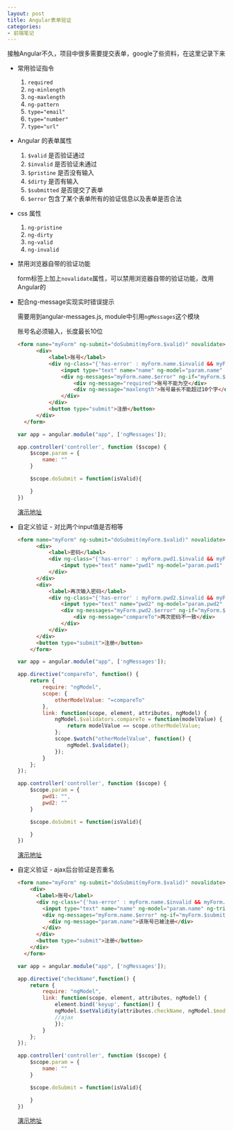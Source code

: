 ```yaml
---
layout: post
title: Angular表单验证
categories:
- 前端笔记
---
```


接触Angular不久，项目中很多需要提交表单，google了些资料，在这里记录下来
	
* 常用验证指令

	1. `required` 
	2. `ng-minlength`
	3. `ng-maxlength`
	4. `ng-pattern`
	5. `type="email"`
	6. `type="number"`
	7. `type="url"`
	
* Angular 的表单属性

	1. `$valid` 是否验证通过
	2. `$invalid` 是否验证未通过
	3. `$pristine`	是否没有输入
	4. `$dirty`	是否有输入
	5. `$submitted` 是否提交了表单
	6. `$error` 包含了某个表单所有的验证信息以及表单是否合法
	
* css 属性

	1. `ng-pristine`
	2. `ng-dirty`
	3. `ng-valid`
	4. `ng-invalid`

* 禁用浏览器自带的验证功能

	form标签上加上`novalidate`属性，可以禁用浏览器自带的验证功能，改用Angular的
	
* 配合ng-message实现实时错误提示

	需要用到angular-messages.js, module中引用`ngMessages`这个模块
	
	账号名必须输入，长度最长10位
	
	``` html
	<form name="myForm" ng-submit="doSubmit(myForm.$valid)" novalidate>
          <div>
              <label>账号</label>
              <div ng-class="{'has-error' : myForm.name.$invalid && myForm.name.$dirty ||myForm.$submitted}">
                  <input type="text" name="name" ng-model="param.name" ng-trim="true" ng-maxlength=10 required>  
                  <div ng-messages="myForm.name.$error" ng-if="myForm.$submitted || myForm.name.$dirty && myForm.name.$invalid">
                      <div ng-message="required">账号不能为空</div>
                      <div ng-message="maxlength">账号最长不能超过10个字</div> 
                  </div>
              </div> 
              <button type="submit">注册</button>
          </div>
      </form> 	
	``` 
	
	```js
	var app = angular.module("app", ['ngMessages']); 

	app.controller('controller', function ($scope) {  
  		$scope.param = { 
    		name: ""
  		}
  
  		$scope.doSubmit = function(isValid){
    
  		}
	})
	```  
	<a href="http://plnkr.co/edit/SYMpQP?p=info" target="_blank">演示地址</a> 	
* 自定义验证 - 对比两个input值是否相等 
	
	```html
	<form name="myForm" ng-submit="doSubmit(myForm.$valid)" novalidate>
          <div>
              <label>密码</label>
              <div ng-class="{'has-error' : myForm.pwd1.$invalid && myForm.pwd1.$dirty ||myForm.$submitted}">
                  <input type="text" name="pwd1" ng-model="param.pwd1" ng-trim="true" required> 
              </div>   
          </div>
          <div>
              <label>再次输入密码</label>
              <div ng-class="{'has-error' : myForm.pwd2.$invalid && myForm.pwd2.$dirty ||myForm.$submitted}">
                  <input type="text" name="pwd2" ng-model="param.pwd2" ng-trim="true" required compare-to="param.pwd1"> 
                  <div ng-messages="myForm.pwd2.$error" ng-if="myForm.$submitted || myForm.pwd2.$dirty && myForm.pwd2.$invalid"> 
                      <div ng-message="compareTo">两次密码不一致</div> 
                  </div>
              </div>   
          </div> 
          <button type="submit">注册</button>
        </form> 
	```
	
	```js
	var app = angular.module("app", ['ngMessages']); 

	app.directive("compareTo", function() {
    	return {
        	require: "ngModel",
        	scope: {
            	otherModelValue: "=compareTo"
        	},
        	link: function(scope, element, attributes, ngModel) { 
				ngModel.$validators.compareTo = function(modelValue) { 
                	return modelValue == scope.otherModelValue;
            	};            
				scope.$watch("otherModelValue", function() {
                	ngModel.$validate();
            	});
        	}
    	};
	});

	app.controller('controller', function ($scope) {  
  		$scope.param = { 
    		pwd1: "",
    		pwd2: ""
  		}
  
  		$scope.doSubmit = function(isValid){
    
  		}
	})
	``` 
	<a href="http://plnkr.co/edit/vQK3JS?p=info" target="_blank">演示地址</a> 
	
* 自定义验证 - ajax后台验证是否重名


	```html	
	<form name="myForm" ng-submit="doSubmit(myForm.$valid)" novalidate>
        <div>
          <label>账号</label>
          <div ng-class="{'has-error' : myForm.name.$invalid && myForm.name.$dirty ||myForm.$submitted}">
            <input type="text" name="name" ng-model="param.name" ng-trim="true" ng-maxlength=10 check-name="param.name" required>
            <div ng-messages="myForm.name.$error" ng-if="myForm.$submitted || myForm.name.$dirty && myForm.name.$invalid">
              <div ng-message="param.name">该账号已被注册</div>
            </div>
          </div> 
          <button type="submit">注册</button>
        </div>
      </form>
	```
	
	```js
	var app = angular.module("app", ['ngMessages']); 

	app.directive("checkName",function() {
  		return {
      		require: "ngModel", 
      		link: function(scope, element, attributes, ngModel) {
				element.bind('keyup', function() { 
          		ngModel.$setValidity(attributes.checkName, ngModel.$modelValue == "test");  
          		//ajax
          		}); 
      		}
  		};
	});

	app.controller('controller', function ($scope) {  
  		$scope.param = { 
    		name: ""
  		}  
  
  		$scope.doSubmit = function(isValid){
    
  		}
	})
	```
	<a href="http://plnkr.co/edit/LCAaka?p=info" target="_blank">演示地址</a>  


